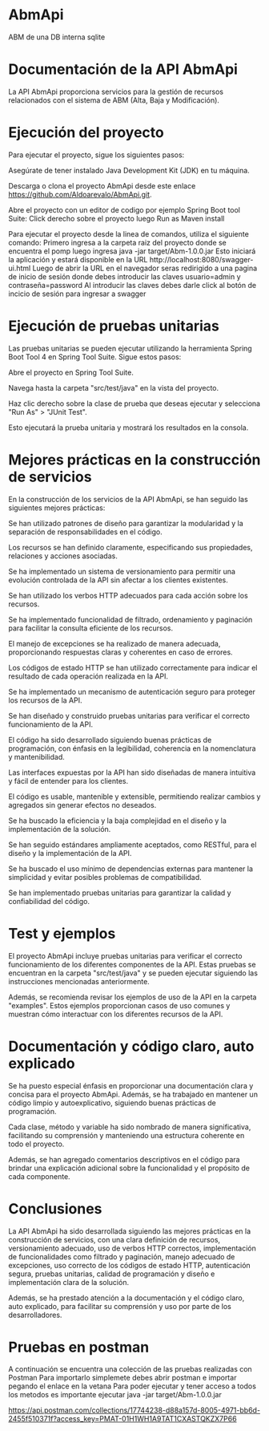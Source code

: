 # AbmApi
ABM de una DB interna sqlite

# Documentación de la API AbmApi

La API AbmApi proporciona servicios para la gestión de recursos relacionados con el sistema de ABM (Alta, Baja y Modificación).

# Ejecución del proyecto

Para ejecutar el proyecto, sigue los siguientes pasos:

Asegúrate de tener instalado Java Development Kit (JDK) en tu máquina.

Descarga o clona el proyecto AbmApi desde este enlace https://github.com/Aldoarevalo/AbmApi.git.

Abre el proyecto con un editor de codigo por ejemplo Spring Boot tool Suite: Click derecho sobre el proyecto luego Run as Maven install

Para ejecutar el proyecto desde la linea de comandos, utiliza el siguiente comando:
Primero ingresa a la carpeta raiz del proyecto donde se encuentra el pomp luego ingresa java -jar target/Abm-1.0.0.jar
Esto iniciará la aplicación y estará disponible en la URL http://localhost:8080/swagger-ui.html
Luego de abrir la URL en el navegador seras redirigido a una pagina de inicio de sesión donde debes introducir las claves usuario=admin y contraseña=password
Al introducir las claves debes darle click al botón de incicio de sesión para ingresar a swagger

# Ejecución de pruebas unitarias

Las pruebas unitarias se pueden ejecutar utilizando la herramienta Spring Boot Tool 4 en Spring Tool Suite. Sigue estos pasos:

Abre el proyecto en Spring Tool Suite.

Navega hasta la carpeta "src/test/java" en la vista del proyecto.

Haz clic derecho sobre la clase de prueba que deseas ejecutar y selecciona "Run As" > "JUnit Test".

Esto ejecutará la prueba unitaria y mostrará los resultados en la consola.

# Mejores prácticas en la construcción de servicios

En la construcción de los servicios de la API AbmApi, se han seguido las siguientes mejores prácticas:

Se han utilizado patrones de diseño para garantizar la modularidad y la separación de responsabilidades en el código.

Los recursos se han definido claramente, especificando sus propiedades, relaciones y acciones asociadas.

Se ha implementado un sistema de versionamiento para permitir una evolución controlada de la API sin afectar a los clientes existentes.

Se han utilizado los verbos HTTP adecuados para cada acción sobre los recursos.

Se ha implementado funcionalidad de filtrado, ordenamiento y paginación para facilitar la consulta eficiente de los recursos.

El manejo de excepciones se ha realizado de manera adecuada, proporcionando respuestas claras y coherentes en caso de errores.

Los códigos de estado HTTP se han utilizado correctamente para indicar el resultado de cada operación realizada en la API.

Se ha implementado un mecanismo de autenticación seguro para proteger los recursos de la API.

Se han diseñado y construido pruebas unitarias para verificar el correcto funcionamiento de la API.

El código ha sido desarrollado siguiendo buenas prácticas de programación, con énfasis en la legibilidad, coherencia en la nomenclatura y mantenibilidad.

Las interfaces expuestas por la API han sido diseñadas de manera intuitiva y fácil de entender para los clientes.

El código es usable, mantenible y extensible, permitiendo realizar cambios y agregados sin generar efectos no deseados.

Se ha buscado la eficiencia y la baja complejidad en el diseño y la implementación de la solución.

Se han seguido estándares ampliamente aceptados, como RESTful, para el diseño y la implementación de la API.

Se ha buscado el uso mínimo de dependencias externas para mantener la simplicidad y evitar posibles problemas de compatibilidad.

Se han implementado pruebas unitarias para garantizar la calidad y confiabilidad del código.

# Test y ejemplos

El proyecto AbmApi incluye pruebas unitarias para verificar el correcto funcionamiento de los diferentes componentes de la API. Estas pruebas se encuentran en la carpeta "src/test/java" y se pueden ejecutar siguiendo las instrucciones mencionadas anteriormente.

Además, se recomienda revisar los ejemplos de uso de la API en la carpeta "examples". Estos ejemplos proporcionan casos de uso comunes y muestran cómo interactuar con los diferentes recursos de la API.

# Documentación y código claro, auto explicado

Se ha puesto especial énfasis en proporcionar una documentación clara y concisa para el proyecto AbmApi. Además, se ha trabajado en mantener un código limpio y autoexplicativo, siguiendo buenas prácticas de programación.

Cada clase, método y variable ha sido nombrado de manera significativa, facilitando su comprensión y manteniendo una estructura coherente en todo el proyecto.

Además, se han agregado comentarios descriptivos en el código para brindar una explicación adicional sobre la funcionalidad y el propósito de cada componente.

# Conclusiones

La API AbmApi ha sido desarrollada siguiendo las mejores prácticas en la construcción de servicios, con una clara definición de recursos, versionamiento adecuado, uso de verbos HTTP correctos, implementación de funcionalidades como filtrado y paginación, manejo adecuado de excepciones, uso correcto de los códigos de estado HTTP, autenticación segura, pruebas unitarias, calidad de programación y diseño e implementación clara de la solución.

Además, se ha prestado atención a la documentación y el código claro, auto explicado, para facilitar su comprensión y uso por parte de los desarrolladores.

# Pruebas en postman 
 A continuación se encuentra una colección de las pruebas realizadas con Postman
 Para importarlo simplemete debes abrir postman e importar pegando el enlace en la vetana
 Para poder ejecutar y tener acceso a todos los metodos es importante ejecutar java -jar target/Abm-1.0.0.jar

https://api.postman.com/collections/17744238-d88a157d-8005-4971-bb6d-2455f510371f?access_key=PMAT-01H1WH1A9TAT1CXASTQKZX7P66
